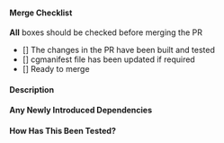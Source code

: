 #### Merge Checklist  <!-- REQUIRED -->
**All** boxes should be checked before merging the PR
- [] The changes in the PR have been built and tested
- [] cgmanifest file has been updated if required
- [] Ready to merge

#### Description <!-- REQUIRED -->
<!-- Please include a summary of the changes and the related issue. List any dependencies that are required for this change. -->

<!-- Fixes # (issue) -->

#### Any Newly Introduced Dependencies
<!-- Please describe any newly introduced 3rd party dependencies in this change. List their name, license information and how they are used in the project. -->

#### How Has This Been Tested? <!-- REQUIRED -->
<!-- Please describe the tests that you ran to verify your changes. Provide instructions so we can reproduce. Please also list any relevant details for your test configuration. -->
